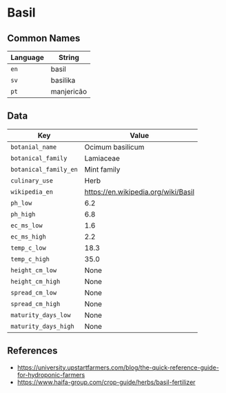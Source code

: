 # Basil

## Common Names

Language|String
-|-
`en`|basil
`sv`|basilika
`pt`|manjericão


## Data

Key|Value
-|-
`botanial_name`|Ocimum basilicum
`botanical_family`|Lamiaceae
`botanical_family_en`|Mint family
`culinary_use`|Herb
`wikipedia_en`|https://en.wikipedia.org/wiki/Basil
`ph_low`|6.2
`ph_high`|6.8
`ec_ms_low`|1.6
`ec_ms_high`|2.2
`temp_c_low`|18.3
`temp_c_high`|35.0
`height_cm_low`|None
`height_cm_high`|None
`spread_cm_low`|None
`spread_cm_high`|None
`maturity_days_low`|None
`maturity_days_high`|None


## References

* https://university.upstartfarmers.com/blog/the-quick-reference-guide-for-hydroponic-farmers
* https://www.haifa-group.com/crop-guide/herbs/basil-fertilizer
